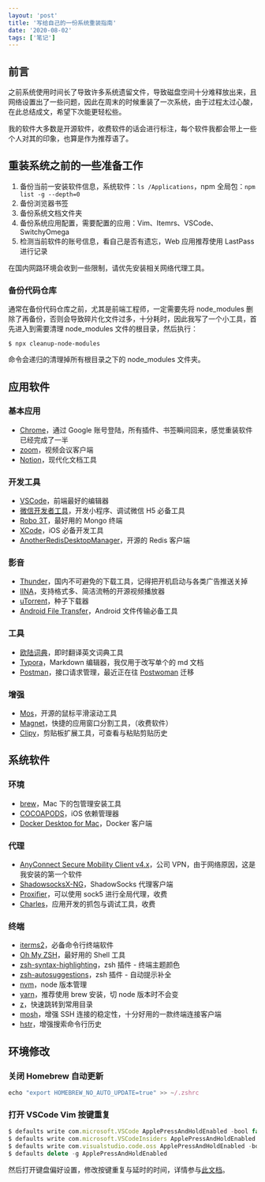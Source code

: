 ```yaml
---
layout: 'post'
title: '写给自己的一份系统重装指南'
date: '2020-08-02'
tags: ['笔记']
---
```

## 前言

之前系统使用时间长了导致许多系统遗留文件，导致磁盘空间十分难释放出来，且网络设置出了一些问题，因此在周末的时候重装了一次系统，由于过程太过心酸，在此总结成文，希望下次能更轻松些。

我的软件大多数是开源软件，收费软件的话会进行标注，每个软件我都会带上一些个人对其的印象，也算是作为推荐语了。

## 重装系统之前的一些准备工作

1. 备份当前一安装软件信息，系统软件：`ls /Applications`，npm 全局包：`npm list -g --depth=0`
2. 备份浏览器书签
3. 备份系统文档文件夹
4. 备份系统应用配置，需要配置的应用：Vim、Itemrs、VSCode、SwitchyOmega
5. 检测当前软件的账号信息，看自己是否有遗忘，Web 应用推荐使用 LastPass 进行记录

 在国内网路环境会收到一些限制，请优先安装相关网络代理工具。

### 备份代码仓库

通常在备份代码仓库之前，尤其是前端工程师，一定需要先将 node_modules 删除了再备份，否则会导致碎片化文件过多，十分耗时，因此我写了一个小工具，首先进入到需要清理 node_modules 文件的根目录，然后执行：

```
$ npx cleanup-node-modules
```

命令会递归的清理掉所有根目录之下的 node_modules 文件夹。

## 应用软件

### 基本应用

- [Chrome](https://www.google.com/intl/zh-CN/chrome/)，通过 Google 账号登陆，所有插件、书签瞬间回来，感觉重装软件已经完成了一半
- [zoom](https://zoom.us/download#client_4meeting)，视频会议客户端
- [Notion](https://www.notion.so/desktop)，现代化文档工具

### 开发工具

- [VSCode](https://code.visualstudio.com/)，前端最好的编辑器
- [微信开发者工具](https://developers.weixin.qq.com/miniprogram/dev/devtools/download.html)，开发小程序、调试微信 H5 必备工具
- [Robo 3T](https://robomongo.org/)，最好用的 Mongo 终端
- [XCode](https://developer.apple.com/xcode/)，iOS 必备开发工具
- [AnotherRedisDesktopManager](https://github.com/qishibo/AnotherRedisDesktopManager)，开源的 Redis 客户端

### 影音

- [Thunder](https://mac.xunlei.com/)，国内不可避免的下载工具，记得把开机启动与各类广告推送关掉
- [IINA](https://iina.io/)，支持格式多、简洁流畅的开源视频播放器
- [uTorrent](https://www.utorrent.com/intl/zh/)，种子下载器
- [Android File Transfer](https://www.android.com/filetransfer/)，Android 文件传输必备工具

### 工具

- [欧陆词典](https://www.eudic.net/v4/en/app/download)，即时翻译英文词典工具
- [Typora](https://typora.io/)，Markdown 编辑器，我仅用于改写单个的 md 文档
- [Postman](https://www.postman.com/downloads/)，接口请求管理，最近正在往 [Postwoman](https://postwoman.io/) 迁移

### 增强

- [Mos](https://github.com/Caldis/Mos)，开源的鼠标平滑滚动工具
- [Magnet](https://apps.apple.com/cn/app/magnet/id441258766?mt=12)，快捷的应用窗口分割工具，（收费软件）
- [Clipy](https://github.com/Clipy/Clipy)，剪贴板扩展工具，可查看与粘贴剪贴历史

## 系统软件

### 环境

- [brew](https://brew.sh/)，Mac 下的包管理安装工具
- [COCOAPODS](https://cocoapods.org/)，iOS 依赖管理器
- [Docker Desktop for Mac](https://hub.docker.com/editions/community/docker-ce-desktop-mac/)，Docker 客户端

### 代理

- [AnyConnect Secure Mobility Client v4.x](https://software.cisco.com/download/home/286281283/type/282364313/release/4.9.00086?i=!pp)，公司 VPN，由于网络原因，这是我安装的第一个软件
- [ShadowsocksX-NG](https://github.com/shadowsocks/ShadowsocksX-NG)，ShadowSocks 代理客户端
- [Proxifier](https://www.proxifier.com/)，可以使用 sock5 进行全局代理，收费
- [Charles](https://www.charlesproxy.com/)，应用开发的抓包与调试工具，收费

### 终端

- [iterms2](https://www.iterm2.com/)，必备命令行终端软件
- [Oh My ZSH](https://ohmyz.sh/#install)，最好用的 Shell 工具
- [zsh-syntax-highlighting](https://github.com/zsh-users/zsh-syntax-highlighting/blob/master/INSTALL.md)，zsh 插件 - 终端主题颜色
- [zsh-autosuggestions](https://github.com/zsh-users/zsh-autosuggestions/blob/master/INSTALL.md)，zsh 插件 - 自动提示补全
- [nvm](https://github.com/nvm-sh/nvm)，node 版本管理
- [yarn](https://classic.yarnpkg.com/en/docs/install/#mac-stable)，推荐使用 brew 安装，切 node 版本时不会变
- [z](https://github.com/rupa/z.git)，快速跳转到常用目录
- [mosh](https://mosh.org/)，增强 SSH 连接的稳定性，十分好用的一款终端连接客户端
- [hstr](https://github.com/dvorka/hstr)，增强搜索命令行历史

## 环境修改

### 关闭 Homebrew 自动更新

```jsx
echo "export HOMEBREW_NO_AUTO_UPDATE=true" >> ~/.zshrc
```

### 打开 VSCode Vim 按键重复

```jsx
$ defaults write com.microsoft.VSCode ApplePressAndHoldEnabled -bool false         # For VS Code
$ defaults write com.microsoft.VSCodeInsiders ApplePressAndHoldEnabled -bool false # For VS Code Insider
$ defaults write com.visualstudio.code.oss ApplePressAndHoldEnabled -bool false    # For VS Codium
$ defaults delete -g ApplePressAndHoldEnabled
```

然后打开键盘偏好设置，修改按键重复与延时的时间，详情参与[此文档](https://marketplace.visualstudio.com/items?itemName=vscodevim.vim)。
